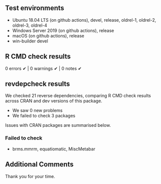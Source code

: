 ## Test environments
* Ubuntu 18.04 LTS (on github actions), devel, release, oldrel-1, oldrel-2, oldrel-3, oldrel-4
* Windows Server 2019 (on github actions), release
* macOS (on github actions), release
* win-builder devel

## R CMD check results

0 errors ✔ | 0 warnings ✔ | 0 notes ✔

## revdepcheck results

We checked 21 reverse dependencies, comparing R CMD check results across CRAN and dev versions of this package.

 * We saw 0 new problems
 * We failed to check 3 packages

Issues with CRAN packages are summarised below.

### Failed to check

* brms.mmrm, equatiomatic, MiscMetabar

## Additional Comments

Thank you for your time.
